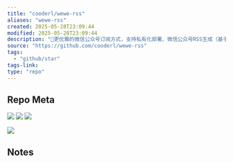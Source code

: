 ```yaml
---
title: "cooderl/wewe-rss"
aliases: "wewe-rss"
created: 2025-05-28T23:09:44
modified: 2025-05-28T23:09:44
description: "🤗更优雅的微信公众号订阅方式，支持私有化部署、微信公众号RSS生成（基于微信读书）"
source: "https://github.com/cooderl/wewe-rss"
tags:
  - "github/star"
tags-link:
type: "repo"
---
```

## Repo Meta

![](https://img.shields.io/github/stars/cooderl/wewe-rss?style=for-the-badge&label=stars) ![](https://img.shields.io/github/repo-size/cooderl/wewe-rss?style=for-the-badge&label=size) ![](https://img.shields.io/github/created-at/cooderl/wewe-rss?style=for-the-badge&label=since)

[![](https://github-readme-stats.vercel.app/api/pin/?username=cooderl&repo=wewe-rss&bg_color=00000000)](https://github.com/cooderl/wewe-rss)

## Notes

